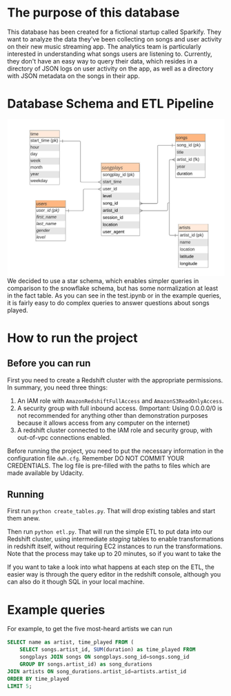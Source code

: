 # The purpose of this database
This database has been created for a fictional startup called Sparkify. They want to analyze the data they've been collecting on songs and user activity on their new music streaming app. The analytics team is particularly interested in understanding what songs users are listening to. Currently, they don't have an easy way to query their data, which resides in a directory of JSON logs on user activity on the app, as well as a directory with JSON metadata on the songs in their app.


# Database Schema and ETL Pipeline
![schema](rds.jpeg)
We decided to use a star schema, which enables simpler queries in comparison to the snowflake schema, but has some normalization at least in the fact table. As you can see in the test.ipynb or in the example queries, it is fairly easy to do complex queries to answer questions about songs played.

# How to run the project
## Before you can run
First you need to create a Redshift cluster with the appropriate permissions. In summary, you need three things:
1. An IAM role with `AmazonRedshiftFullAccess` and `AmazonS3ReadOnlyAccess`.
2. A security group with full inbound access. (Important: Using 0.0.0.0/0 is not recommended for anything other than demonstration purposes because it allows access from any computer on the internet)
3. A redshift cluster connected to the IAM role and security group, with out-of-vpc connections enabled.

Before running the project, you need to put the necessary information in the configuration file `dwh.cfg`. Remember DO NOT COMMIT YOUR CREDENTIALS. The log file is pre-filled with the paths to files which are made available by Udacity.

## Running
First run `python create_tables.py`. That will drop existing tables and start them anew.

Then run `python etl.py`. That will run the simple ETL to put data into our Redshift cluster, using intermediate _staging_ tables to enable transformations in redshift itself, without requiring EC2 instances to run the transformations. Note that the process may take up to 20 minutes, so if you want to take the 

If you want to take a look into what happens at each step on the ETL, the easier way is through the query editor in the redshift console, although you can also do it though SQL in your local machine. 


# Example queries

For example, to get the five most-heard artists we can run
```SQL
SELECT name as artist, time_played FROM (
    SELECT songs.artist_id, SUM(duration) as time_played FROM
    songplays JOIN songs ON songplays.song_id=songs.song_id
    GROUP BY songs.artist_id) as song_durations
JOIN artists ON song_durations.artist_id=artists.artist_id
ORDER BY time_played
LIMIT 5;
```